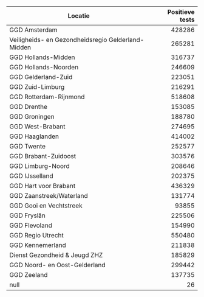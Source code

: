 | Locatie | Positieve tests |
|---------|----------------:|
| GGD Amsterdam                            | 428286 |
| Veiligheids- en Gezondheidsregio Gelderland-Midden | 265281 |
| GGD Hollands-Midden                      | 316737 |
| GGD Hollands-Noorden                     | 246609 |
| GGD Gelderland-Zuid                      | 223051 |
| GGD Zuid-Limburg                         | 216291 |
| GGD Rotterdam-Rijnmond                   | 518608 |
| GGD Drenthe                              | 153085 |
| GGD Groningen                            | 188780 |
| GGD West-Brabant                         | 274695 |
| GGD Haaglanden                           | 414002 |
| GGD Twente                               | 252577 |
| GGD Brabant-Zuidoost                     | 303576 |
| GGD Limburg-Noord                        | 208646 |
| GGD IJsselland                           | 202375 |
| GGD Hart voor Brabant                    | 436329 |
| GGD Zaanstreek/Waterland                 | 131774 |
| GGD Gooi en Vechtstreek                  | 93855 |
| GGD Fryslân                              | 225506 |
| GGD Flevoland                            | 154990 |
| GGD Regio Utrecht                        | 550480 |
| GGD Kennemerland                         | 211838 |
| Dienst Gezondheid & Jeugd ZHZ            | 185829 |
| GGD Noord- en Oost-Gelderland            | 299442 |
| GGD Zeeland                              | 137735 |
| null                                     |    26 |
